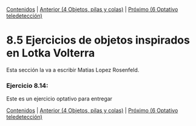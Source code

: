 [Contenidos](../Contenidos.md) \| [Anterior (4 Objetos, pilas y colas)](04_Pilas_Colas.md) \| [Próximo (6 Optativo teledetección)](06_Teledeteccion.md)

# 8.5 Ejercicios de objetos inspirados en Lotka Volterra

Esta sección la va a escribir Matias Lopez Rosenfeld.

### Ejercicio 8.14: 
Este es un ejercicio optativo para entregar

[Contenidos](../Contenidos.md) \| [Anterior (4 Objetos, pilas y colas)](04_Pilas_Colas.md) \| [Próximo (6 Optativo teledetección)](06_Teledeteccion.md)

